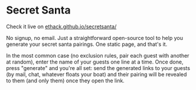 # Secret Santa

Check it live on [ethack.github.io/secretsanta/](https://ethack.github.io/secretsanta/)

No signup, no email. Just a straightforward open-source tool to help you generate your secret santa pairings. One static page, and that's it.

In the most common case (no exclusion rules, pair each guest with another at random), enter the name of your guests one line at a time. Once done, press "generate" and you're all set: send the generated links to your guests (by mail, chat, whatever floats your boat) and their pairing will be revealed to them (and only them) once they open the link.
